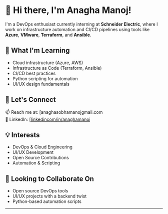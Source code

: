 # 👋 Hi there, I'm Anagha Manoj!

I'm a DevOps enthusiast currently interning at **Schneider Electric**, where I work on infrastructure automation and CI/CD pipelines using tools like **Azure**, **VMware**, **Terraform**, and **Ansible**.


## 🌱 What I'm Learning
- Cloud infrastructure (Azure, AWS)
- Infrastructure as Code (Terraform, Ansible)
- CI/CD best practices
- Python scripting for automation
- UI/UX design fundamentals


## 💬 Let's Connect
📫 Reach me at: [anaghasobhamanojgmail.com  
🔗 LinkedIn: [[linkedincom/in/anaghamanoj](https://www.linkedin.com/in/anagha-manoj49?lipi=urn%3Ali%3Apage%3Ad_flagship3_profile_view_base_contact_details%3BMXVFwRreQcWobvqTMUmgNg%3D%3D)

## 💡 Interests
- DevOps & Cloud Engineering  
- UI/UX Development  
- Open Source Contributions  
- Automation & Scripting

## 🤝 Looking to Collaborate On
- Open source DevOps tools  
- UI/UX projects with a backend twist  
- Python-based automation scripts

---

<!--
This is a ✨ special ✨ repository because its `README.md` appears on your GitHub profile.
You can click the Preview link to take a look at your changes.
-->
